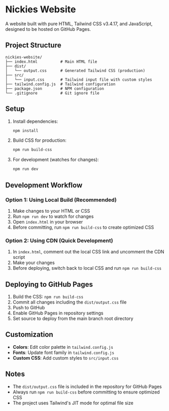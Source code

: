 # Nickies Website

A website built with pure HTML, Tailwind CSS v3.4.17, and JavaScript, designed to be hosted on GitHub Pages.

## Project Structure

```
nickies-website/
├── index.html          # Main HTML file
├── dist/
│   └── output.css      # Generated Tailwind CSS (production)
├── src/
│   └── input.css       # Tailwind input file with custom styles
├── tailwind.config.js  # Tailwind configuration
├── package.json        # NPM configuration
└── .gitignore          # Git ignore file
```

## Setup

1. Install dependencies:
   ```bash
   npm install
   ```

2. Build CSS for production:
   ```bash
   npm run build-css
   ```

3. For development (watches for changes):
   ```bash
   npm run dev
   ```

## Development Workflow

### Option 1: Using Local Build (Recommended)
1. Make changes to your HTML or CSS
2. Run `npm run dev` to watch for changes
3. Open `index.html` in your browser
4. Before committing, run `npm run build-css` to create optimized CSS

### Option 2: Using CDN (Quick Development)
1. In `index.html`, comment out the local CSS link and uncomment the CDN script
2. Make your changes
3. Before deploying, switch back to local CSS and run `npm run build-css`

## Deploying to GitHub Pages

1. Build the CSS: `npm run build-css`
2. Commit all changes including the `dist/output.css` file
3. Push to GitHub
4. Enable GitHub Pages in repository settings
5. Set source to deploy from the main branch root directory

## Customization

- **Colors**: Edit color palette in `tailwind.config.js`
- **Fonts**: Update font family in `tailwind.config.js`
- **Custom CSS**: Add custom styles to `src/input.css`

## Notes

- The `dist/output.css` file is included in the repository for GitHub Pages
- Always run `npm run build-css` before committing to ensure optimized CSS
- The project uses Tailwind's JIT mode for optimal file size